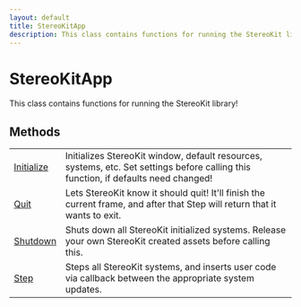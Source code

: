 ```yaml
---
layout: default
title: StereoKitApp
description: This class contains functions for running the StereoKit library!
---
```

# StereoKitApp

This class contains functions for running the StereoKit library!



## Methods

|  |  |
|--|--|
|[Initialize]({{site.url}}/Pages/Reference/StereoKitApp/Initialize.html)|Initializes StereoKit window, default resources, systems, etc. Set settings before calling this function, if defaults need changed!|
|[Quit]({{site.url}}/Pages/Reference/StereoKitApp/Quit.html)|Lets StereoKit know it should quit! It'll finish the current frame, and after that Step will return that it wants to exit.|
|[Shutdown]({{site.url}}/Pages/Reference/StereoKitApp/Shutdown.html)|Shuts down all StereoKit initialized systems. Release your own StereoKit created assets before calling this.|
|[Step]({{site.url}}/Pages/Reference/StereoKitApp/Step.html)|Steps all StereoKit systems, and inserts user code via callback between the appropriate system updates.|


